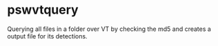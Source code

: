 # pswvtquery
Querying all files in a folder over VT by checking the md5 and creates a output file for its detections.
